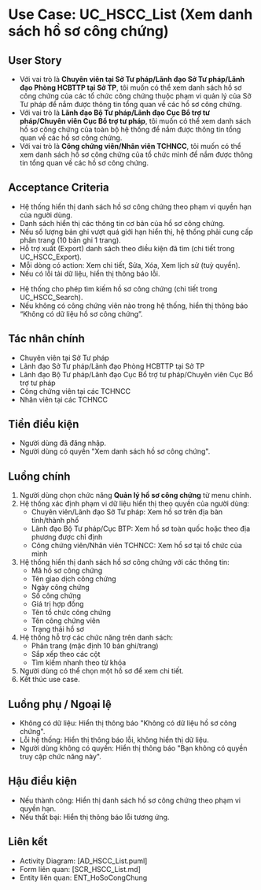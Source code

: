 # Use Case: UC_HSCC_List (Xem danh sách hồ sơ công chứng)

## User Story
- Với vai trò là **Chuyên viên tại Sở Tư pháp/Lãnh đạo Sở Tư pháp/Lãnh đạo Phòng HCBTTP tại Sở TP**, tôi muốn có thể xem danh sách hồ sơ công chứng của các tổ chức công chứng thuộc phạm vi quản lý của Sở Tư pháp để nắm được thông tin tổng quan về các hồ sơ công chứng.
- Với vai trò là **Lãnh đạo Bộ Tư pháp/Lãnh đạo Cục Bổ trợ tư pháp/Chuyên viên Cục Bổ trợ tư pháp**, tôi muốn có thể xem danh sách hồ sơ công chứng của toàn bộ hệ thống để nắm được thông tin tổng quan về các hồ sơ công chứng.
- Với vai trò là **Công chứng viên/Nhân viên TCHNCC**, tôi muốn có thể xem danh sách hồ sơ công chứng của tổ chức mình để nắm được thông tin tổng quan về các hồ sơ công chứng.

## Acceptance Criteria
- Hệ thống hiển thị danh sách hồ sơ công chứng theo phạm vi quyền hạn của người dùng.
- Danh sách hiển thị các thông tin cơ bản của hồ sơ công chứng.
- Nếu số lượng bản ghi vượt quá giới hạn hiển thị, hệ thống phải cung cấp phân trang (10 bản ghi 1 trang).
- Hỗ trợ xuất (Export) danh sách theo điều kiện đã tìm  (chi tiết trong UC_HSCC_Export).
- Mỗi dòng có action: Xem chi tiết, Sửa, Xóa, Xem lịch sử (tuỳ quyền).  
- Nếu có lỗi tải dữ liệu, hiển thị thông báo lỗi.
<!-- - Danh sách hồ sơ công chứng hiển thị theo thứ tự thời gian cập nhật từ mới tới cũ nhất. -->
- Hệ thống cho phép tìm kiếm hồ sơ công chứng (chi tiết trong UC_HSCC_Search).    
- Nếu không có công chứng viên nào trong hệ thống, hiển thị thông báo “Không có dữ liệu hồ sơ công chứng”.

## Tác nhân chính
- Chuyên viên tại Sở Tư pháp
- Lãnh đạo Sở Tư pháp/Lãnh đạo Phòng HCBTTP tại Sở TP
- Lãnh đạo Bộ Tư pháp/Lãnh đạo Cục Bổ trợ tư pháp/Chuyên viên Cục Bổ trợ tư pháp
- Công chứng viên tại các TCHNCC
- Nhân viên tại các TCHNCC

## Tiền điều kiện
- Người dùng đã đăng nhập.
- Người dùng có quyền "Xem danh sách hồ sơ công chứng".

## Luồng chính
1. Người dùng chọn chức năng **Quản lý hồ sơ công chứng** từ menu chính.
2. Hệ thống xác định phạm vi dữ liệu hiển thị theo quyền của người dùng:
   - Chuyên viên/Lãnh đạo Sở Tư pháp: Xem hồ sơ trên địa bàn tỉnh/thành phố
   - Lãnh đạo Bộ Tư pháp/Cục BTP: Xem hồ sơ toàn quốc hoặc theo địa phương được chỉ định
   - Công chứng viên/Nhân viên TCHNCC: Xem hồ sơ tại tổ chức của mình
3. Hệ thống hiển thị danh sách hồ sơ công chứng với các thông tin:
   - Mã hồ sơ công chứng
   - Tên giao dịch công chứng
   - Ngày công chứng
   - Số công chứng
   - Giá trị hợp đồng
   - Tên tổ chức công chứng
   - Tên công chứng viên
   - Trạng thái hồ sơ
4. Hệ thống hỗ trợ các chức năng trên danh sách:
   - Phân trang (mặc định 10 bản ghi/trang)
   - Sắp xếp theo các cột
   - Tìm kiếm nhanh theo từ khóa
5. Người dùng có thể chọn một hồ sơ để xem chi tiết.
6. Kết thúc use case.

## Luồng phụ / Ngoại lệ
- Không có dữ liệu: Hiển thị thông báo "Không có dữ liệu hồ sơ công chứng".
- Lỗi hệ thống: Hiển thị thông báo lỗi, không hiển thị dữ liệu.
- Người dùng không có quyền: Hiển thị thông báo "Bạn không có quyền truy cập chức năng này".

## Hậu điều kiện
- Nếu thành công: Hiển thị danh sách hồ sơ công chứng theo phạm vi quyền hạn.
- Nếu thất bại: Hiển thị thông báo lỗi tương ứng.

## Liên kết
- Activity Diagram: [AD_HSCC_List.puml]
- Form liên quan: [SCR_HSCC_List.md]
- Entity liên quan: ENT_HoSoCongChung